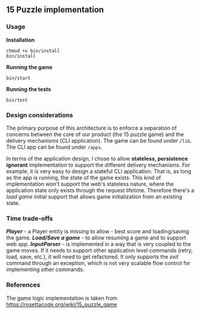 ## 15 Puzzle implementation

### Usage

**Installation**
```
chmod +x bin/install
bin/install
```
**Running the game**
```
bin/start
```
**Running the tests**
```
bin/test
```

### Design considerations
The primary purpose of this architecture is to enforce a separation of concerns between the core of our product (the 15 puzzle game) and the delivery mechanisms (CLI application).
The game can be found under ```/lib```.
The CLI app can be found under ```/apps```.

In terms of the application design, I chose to allow **stateless, persistence ignorant** implementation to support the different delivery mechanisms. For example, it is very easy to design a stateful CLI application. That is, as long as the app is running, the state of the game exists. This kind of implementation won't support the web's stateless nature, where the application state only exists through the request lifetime. Therefore there's a *load game* initial support that allows game initialization from an existing state.

### Time trade-offs
***Player*** - a Player entity is missing to allow - best score and loading/saving the game.
***Load/Save a game*** - to allow resuming a game and to support web app.
***InputParser*** - is implemented in a way that is very coupled to the game moves. If it needs to support other application level commands (retry, load, save, etc.), it will need to get refactored.  It only supports the *exit* command through an exception, which is not very scalable flow control for implementing other commands.

### References
The game logic implementation is taken from https://rosettacode.org/wiki/15_puzzle_game